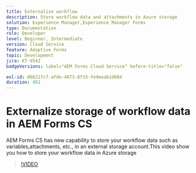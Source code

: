 ```yaml
---
title: Externalize workflow
description: Store workflow data and attachments in Azure storage
solution: Experience Manager,Experience Manager Forms
type: Documentation
role: Developer
level: Beginner, Intermediate
version: Cloud Service
feature: Adaptive Forms
topic: Development
jira: KT-9542
badgeVersions: label="AEM Forms Cloud Service" before-title="false"

exl-id: 06621fc7-afde-4073-8f15-fe9eeab1d084
duration: 451
---
```

# Externalize storage of workflow data in AEM Forms CS

AEM Forms CS has new capability to store your workflow data such as variables,attachments, etc., in an external storage account.This video show you how to store your workflow data in Azure storage

>[!VIDEO](https://video.tv.adobe.com/v/339610?quality=12&learn=on)
